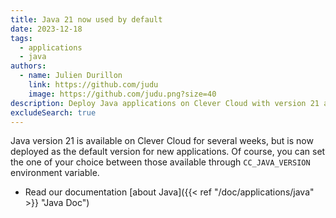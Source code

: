 ```yaml
---
title: Java 21 now used by default
date: 2023-12-18
tags:
  - applications
  - java
authors:
  - name: Julien Durillon
    link: https://github.com/judu
    image: https://github.com/judu.png?size=40
description: Deploy Java applications on Clever Cloud with version 21 as default
excludeSearch: true
---
```


Java version 21 is available on Clever Cloud for several weeks, but is now deployed as the default version for new applications. Of course, you can set the one of your choice between those available through `CC_JAVA_VERSION` environment variable.

- Read our documentation [about Java]({{< ref "/doc/applications/java" >}} "Java Doc")
